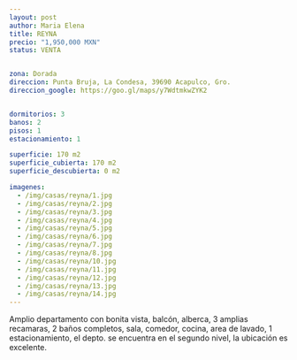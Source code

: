 ```yaml
---
layout: post
author: Maria Elena
title: REYNA
precio: "1,950,000 MXN"
status: VENTA


zona: Dorada
direccion: Punta Bruja, La Condesa, 39690 Acapulco, Gro.
direccion_google: https://goo.gl/maps/y7WdtmkwZYK2


dormitorios: 3
banos: 2
pisos: 1
estacionamiento: 1

superficie: 170 m2
superficie_cubierta: 170 m2
superficie_descubierta: 0 m2

imagenes:
  - /img/casas/reyna/1.jpg
  - /img/casas/reyna/2.jpg
  - /img/casas/reyna/3.jpg
  - /img/casas/reyna/4.jpg
  - /img/casas/reyna/5.jpg
  - /img/casas/reyna/6.jpg
  - /img/casas/reyna/7.jpg
  - /img/casas/reyna/8.jpg
  - /img/casas/reyna/10.jpg
  - /img/casas/reyna/11.jpg
  - /img/casas/reyna/12.jpg
  - /img/casas/reyna/13.jpg
  - /img/casas/reyna/14.jpg
---
```


Amplio departamento con bonita vista, balcón, alberca, 3 amplias recamaras, 2 baños completos, sala, comedor, cocina, area de lavado, 1 estacionamiento, el depto. se encuentra en el segundo nivel, la ubicación es excelente. 
